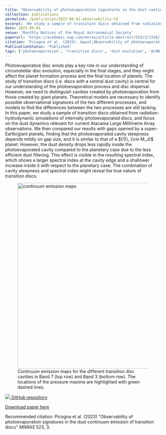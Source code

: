 ```yaml
---
title: "Observability of photoevaporation signatures in the dust continuum emission of transition discs"
collection: publications
permalink: /publication/2023-08-01-observability-td
excerpt: 'We study a sample of transition discs obtained from radiation-hydrodynamic simulations of internally photoevaporated discs, and focus on the dust dynamics relevant for current Atacama Large Millimetre Array observations. We then compared our results with gaps opened by a super-Earth/giant planets, finding that the photoevaporated cavity steepness depends mildly on gap size. However, the spectral index is higher at the cavity edge with respect to the planetary case. The combination of cavity steepness and spectral index might reveal the true nature of transition discs.'
date: 2023-08-01
venue: 'Monthly Notices of the Royal Astronomical Society'
paperurl: 'https://academic.oup.com/mnras/article-abstract/523/3/3318/7170048'
citation: 'Picogna et al. (2023). &quot;Observability of photoevaporation signatures in the dust continuum emission of transition discs.&quot; <i>Monthly Notices of the Royal Astronomical Society</i>. 523, 3.'
PublicationStatus: 'Published'
tags: ['photoevaporation', 'transition discs', 'dust evolution', 'ALMA']
---
```

Photoevaporative disc winds play a key role in our understanding of circumstellar disc evolution, especially in the final stages, and they might affect the planet formation process and the final location of planets. The study of transition discs (i.e. discs with a central dust cavity) is central for our understanding of the photoevaporation process and disc dispersal. However, we need to distinguish cavities created by photoevaporation from those created by giant planets. Theoretical models are necessary to identify possible observational signatures of the two different processes, and models to find the differences between the two processes are still lacking. In this paper, we study a sample of transition discs obtained from radiation-hydrodynamic simulations of internally photoevaporated discs, and focus on the dust dynamics relevant for current Atacama Large Millimetre Array observations. We then compared our results with gaps opened by a super-Earth/giant planets, finding that the photoevaporated cavity steepness depends mildly on gap size, and it is similar to that of a ${1}\, {\rm M_J}$ planet. However, the dust density drops less rapidly inside the photoevaporated cavity compared to the planetary case due to the less efficient dust filtering. This effect is visible in the resulting spectral index, which shows a larger spectral index at the cavity edge and a shallower increase inside it with respect to the planetary case. The combination of cavity steepness and spectral index might reveal the true nature of transition discs. 

<figure>
  <img src="http://GiovanniPicogna.github.io/images/observability-td.png" alt="continuum emission maps" width="600"/>
  <figcaption>Continuum emission maps for the different transition disc cavities in Band 7 (top row) and Band 3 (bottom row). The locations of the pressure maxima are highlighted with green dashed lines.</figcaption>
</figure>

[![](github.svg) GitHub repository](https://github.com/GiovanniPicogna/observability-td)

[Download paper here](http://GiovanniPicogna.github.io/files/observability-td.pdf)

Recommended citation: Picogna et al. (2023) "Observability of photoevaporation signatures in the dust continuum emission of transition discs" <i>MNRAS</i> 523, 3.